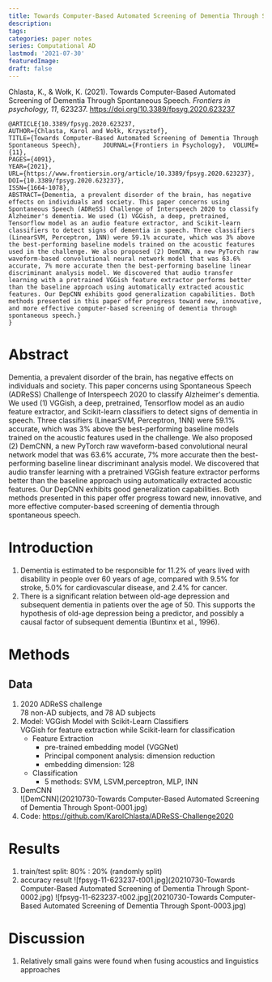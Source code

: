 ```yaml
---
title: Towards Computer-Based Automated Screening of Dementia Through Spontaneous Speech
description:
tags: 
categories: paper notes
series: Computational AD
lastmod: '2021-07-30'
featuredImage:
draft: false
---
```


Chlasta, K., & Wołk, K. (2021). Towards Computer-Based Automated Screening of Dementia Through Spontaneous Speech. *Frontiers in psychology, 11*, 623237. https://doi.org/10.3389/fpsyg.2020.623237

<!--more-->

```
@ARTICLE{10.3389/fpsyg.2020.623237,
AUTHOR={Chlasta, Karol and Wołk, Krzysztof},   
TITLE={Towards Computer-Based Automated Screening of Dementia Through Spontaneous Speech},      JOURNAL={Frontiers in Psychology},  VOLUME={11},
PAGES={4091},     
YEAR={2021},      
URL={https://www.frontiersin.org/article/10.3389/fpsyg.2020.623237},       
DOI={10.3389/fpsyg.2020.623237},   
ISSN={1664-1078},   
ABSTRACT={Dementia, a prevalent disorder of the brain, has negative effects on individuals and society. This paper concerns using Spontaneous Speech (ADReSS) Challenge of Interspeech 2020 to classify Alzheimer's dementia. We used (1) VGGish, a deep, pretrained, Tensorflow model as an audio feature extractor, and Scikit-learn classifiers to detect signs of dementia in speech. Three classifiers (LinearSVM, Perceptron, 1NN) were 59.1% accurate, which was 3% above the best-performing baseline models trained on the acoustic features used in the challenge. We also proposed (2) DemCNN, a new PyTorch raw waveform-based convolutional neural network model that was 63.6% accurate, 7% more accurate then the best-performing baseline linear discriminant analysis model. We discovered that audio transfer learning with a pretrained VGGish feature extractor performs better than the baseline approach using automatically extracted acoustic features. Our DepCNN exhibits good generalization capabilities. Both methods presented in this paper offer progress toward new, innovative, and more effective computer-based screening of dementia through spontaneous speech.}
}
```

# Abstract
Dementia, a prevalent disorder of the brain, has negative effects on individuals and society. This paper concerns using Spontaneous Speech (ADReSS) Challenge of Interspeech 2020 to classify Alzheimer's dementia. We used (1) VGGish, a deep, pretrained, Tensorflow model as an audio feature extractor, and Scikit-learn classifiers to detect signs of dementia in speech. Three classifiers (LinearSVM, Perceptron, 1NN) were 59.1% accurate, which was 3% above the best-performing baseline models trained on the acoustic features used in the challenge. We also proposed (2) DemCNN, a new PyTorch raw waveform-based convolutional neural network model that was 63.6% accurate, 7% more accurate then the best-performing baseline linear discriminant analysis model. We discovered that audio transfer learning with a pretrained VGGish feature extractor performs better than the baseline approach using automatically extracted acoustic features. Our DepCNN exhibits good generalization capabilities. Both methods presented in this paper offer progress toward new, innovative, and more effective computer-based screening of dementia through spontaneous speech.

# Introduction
1. Dementia is estimated to be responsible for 11.2% of years lived with disability in people over 60 years of age, compared with 9.5% for stroke, 5.0% for cardiovascular disease, and 2.4% for cancer.
2. There is a significant relation between old-age depression and subsequent dementia in patients over the age of 50. This supports the hypothesis of old-age depression being a predictor, and possibly a causal factor of subsequent dementia (Buntinx et al., 1996).

# Methods
## Data
1. 2020 ADReSS challenge  
   78 non-AD subjects, and 78 AD subjects
2. Model: VGGish Model with Scikit-Learn Classifiers  
   VGGish for feature extraction while Scikit-learn for classification
   - Feature Extraction
     - pre-trained embedding model (VGGNet)
	 - Principal component analysis: dimension reduction
	 - embedding dimension: 128
   - Classification
	 - 5 methods: SVM, LSVM,perceptron, MLP, INN	  
3. DemCNN	
![DemCNN](20210730-Towards Computer-Based Automated Screening of Dementia Through Spont-0001.jpg) 
4. Code: 
   https://github.com/KarolChlasta/ADReSS-Challenge2020

# Results
1. train/test split: 80% : 20% (randomly split)
2. accuracy result
   ![fpsyg-11-623237-t001.jpg](20210730-Towards Computer-Based Automated Screening of Dementia Through Spont-0002.jpg)
   ![fpsyg-11-623237-t002.jpg](20210730-Towards Computer-Based Automated Screening of Dementia Through Spont-0003.jpg)

# Discussion
1. Relatively small gains were found when fusing acoustics and linguistics approaches
